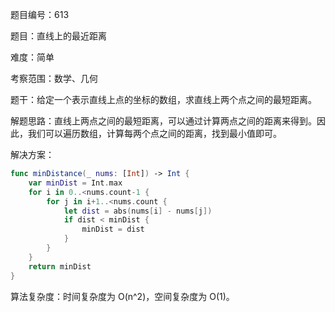 题目编号：613

题目：直线上的最近距离

难度：简单

考察范围：数学、几何

题干：给定一个表示直线上点的坐标的数组，求直线上两个点之间的最短距离。

解题思路：直线上两点之间的最短距离，可以通过计算两点之间的距离来得到。因此，我们可以遍历数组，计算每两个点之间的距离，找到最小值即可。

解决方案：

```swift
func minDistance(_ nums: [Int]) -> Int {
    var minDist = Int.max
    for i in 0..<nums.count-1 {
        for j in i+1..<nums.count {
            let dist = abs(nums[i] - nums[j])
            if dist < minDist {
                minDist = dist
            }
        }
    }
    return minDist
}
```

算法复杂度：时间复杂度为 O(n^2)，空间复杂度为 O(1)。